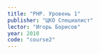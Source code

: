 ```yaml
---
title: "PHP. Уровень 1"
publisher: "ЦКО Специалист"
lector: "Игорь Борисов"
year: 2010
code: "course2"
---
```

